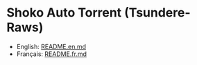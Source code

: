 # Shoko Auto Torrent (Tsundere-Raws)

- English: [README.en.md](README.en.md)
- Français: [README.fr.md](README.fr.md)
